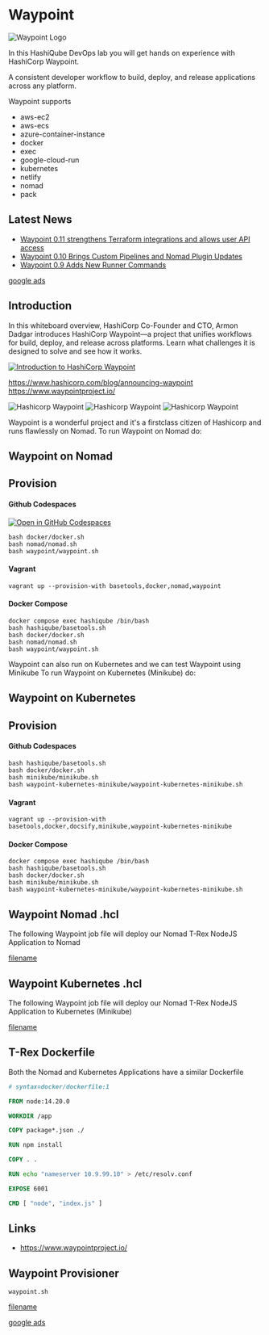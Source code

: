 # Waypoint

![Waypoint Logo](images/waypoint-logo.png?raw=true "Waypoint Logo")

In this HashiQube DevOps lab you will get hands on experience with HashiCorp Waypoint.

A consistent developer workflow to build, deploy, and release applications across any platform.

Waypoint supports
- aws-ec2
- aws-ecs
- azure-container-instance
- docker
- exec
- google-cloud-run
- kubernetes
- netlify
- nomad
- pack

## Latest News

- [Waypoint 0.11 strengthens Terraform integrations and allows user API access](https://www.hashicorp.com/blog/waypoint-0-11-strengthens-terraform-integrations-and-allows-user-api-access)
- [Waypoint 0.10 Brings Custom Pipelines and Nomad Plugin Updates](https://www.hashicorp.com/blog/waypoint-0-10-brings-custom-pipelines-and-nomad-plugin-updates)
- [Waypoint 0.9 Adds New Runner Commands](https://www.hashicorp.com/blog/waypoint-0-9-adds-new-runner-commands)

[google ads](../googleads.html ':include :type=iframe width=100% height=300px')

## Introduction

In this whiteboard overview, HashiCorp Co-Founder and CTO, Armon Dadgar introduces HashiCorp Waypoint—a project that unifies workflows for build, deploy, and release across platforms. Learn what challenges it is designed to solve and see how it works.

[![Introduction to HashiCorp Waypoint](images/maxresdefault.jpeg)](https://www.youtube.com/watch?v=JL0Qeq4A6So)

https://www.hashicorp.com/blog/announcing-waypoint
https://www.waypointproject.io/

![Hashicorp Waypoint](images/waypoint-workflow.png?raw=true "Hashicorp Waypoint")
![Hashicorp Waypoint](images/waypoint.png?raw=true "Hashicorp Waypoint")
![Hashicorp Waypoint](images/waypoint-nodejs-deployment.png?raw=true "Hashicorp Waypoint")

Waypoint is a wonderful project and it's a firstclass citizen of Hashicorp and runs flawlessly on Nomad. 
To run Waypoint on Nomad do: 

## Waypoint on Nomad

## Provision

<!-- tabs:start -->
#### **Github Codespaces**
[![Open in GitHub Codespaces](https://github.com/codespaces/badge.svg)](https://codespaces.new/star3am/hashiqube?quickstart=1)
```
bash docker/docker.sh
bash nomad/nomad.sh
bash waypoint/waypoint.sh
```

#### **Vagrant**

```
vagrant up --provision-with basetools,docker,nomad,waypoint
```

#### **Docker Compose**

```
docker compose exec hashiqube /bin/bash
bash hashiqube/basetools.sh
bash docker/docker.sh
bash nomad/nomad.sh
bash waypoint/waypoint.sh
```
<!-- tabs:end -->

Waypoint can also run on Kubernetes and we can test Waypoint using Minikube
To run Waypoint on Kubernetes (Minikube) do: 

## Waypoint on Kubernetes

## Provision

<!-- tabs:start -->
#### **Github Codespaces**

```
bash hashiqube/basetools.sh
bash docker/docker.sh
bash minikube/minikube.sh
bash waypoint-kubernetes-minikube/waypoint-kubernetes-minikube.sh
```

#### **Vagrant**

```
vagrant up --provision-with basetools,docker,docsify,minikube,waypoint-kubernetes-minikube
```

#### **Docker Compose**

```
docker compose exec hashiqube /bin/bash
bash hashiqube/basetools.sh
bash docker/docker.sh
bash minikube/minikube.sh
bash waypoint-kubernetes-minikube/waypoint-kubernetes-minikube.sh
```
<!-- tabs:end -->

## Waypoint Nomad .hcl 

The following Waypoint job file will deploy our Nomad T-Rex NodeJS Application to Nomad

[filename](waypoint/custom-examples/nomad-trex-nodejs/waypoint.hcl ':include :type=code hcl')

## Waypoint Kubernetes .hcl 

The following Waypoint job file will deploy our Nomad T-Rex NodeJS Application to Kubernetes (Minikube)

[filename](waypoint/custom-examples/kubernetes-trex-nodejs/waypoint.hcl ':include :type=code hcl')

## T-Rex Dockerfile

Both the Nomad and Kubernetes Applications have a similar Dockerfile

```Dockerfile
# syntax=docker/dockerfile:1

FROM node:14.20.0

WORKDIR /app

COPY package*.json ./

RUN npm install

COPY . .

RUN echo "nameserver 10.9.99.10" > /etc/resolv.conf

EXPOSE 6001

CMD [ "node", "index.js" ]
```

## Links

- https://www.waypointproject.io/

## Waypoint Provisioner

`waypoint.sh`

[filename](waypoint.sh ':include :type=code')

[google ads](../googleads.html ':include :type=iframe width=100% height=300px')
